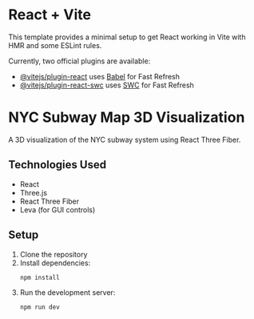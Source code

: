 # React + Vite

This template provides a minimal setup to get React working in Vite with HMR and some ESLint rules.

Currently, two official plugins are available:

- [@vitejs/plugin-react](https://github.com/vitejs/vite-plugin-react/blob/main/packages/plugin-react/README.md) uses [Babel](https://babeljs.io/) for Fast Refresh
- [@vitejs/plugin-react-swc](https://github.com/vitejs/vite-plugin-react-swc) uses [SWC](https://swc.rs/) for Fast Refresh

# NYC Subway Map 3D Visualization

A 3D visualization of the NYC subway system using React Three Fiber.

## Technologies Used
- React
- Three.js
- React Three Fiber
- Leva (for GUI controls)

## Setup
1. Clone the repository
2. Install dependencies:
   ```bash
   npm install
   ```
3. Run the development server:
   ```bash
   npm run dev
   ```
